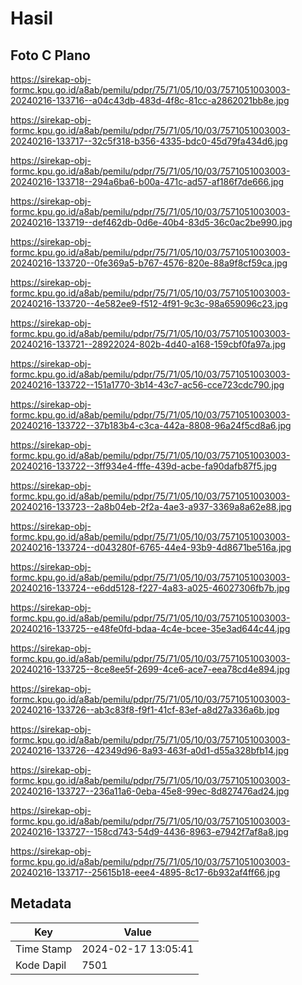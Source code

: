 # Hasil

## Foto C Plano

https://sirekap-obj-formc.kpu.go.id/a8ab/pemilu/pdpr/75/71/05/10/03/7571051003003-20240216-133716--a04c43db-483d-4f8c-81cc-a2862021bb8e.jpg

https://sirekap-obj-formc.kpu.go.id/a8ab/pemilu/pdpr/75/71/05/10/03/7571051003003-20240216-133717--32c5f318-b356-4335-bdc0-45d79fa434d6.jpg

https://sirekap-obj-formc.kpu.go.id/a8ab/pemilu/pdpr/75/71/05/10/03/7571051003003-20240216-133718--294a6ba6-b00a-471c-ad57-af186f7de666.jpg

https://sirekap-obj-formc.kpu.go.id/a8ab/pemilu/pdpr/75/71/05/10/03/7571051003003-20240216-133719--def462db-0d6e-40b4-83d5-36c0ac2be990.jpg

https://sirekap-obj-formc.kpu.go.id/a8ab/pemilu/pdpr/75/71/05/10/03/7571051003003-20240216-133720--0fe369a5-b767-4576-820e-88a9f8cf59ca.jpg

https://sirekap-obj-formc.kpu.go.id/a8ab/pemilu/pdpr/75/71/05/10/03/7571051003003-20240216-133720--4e582ee9-f512-4f91-9c3c-98a659096c23.jpg

https://sirekap-obj-formc.kpu.go.id/a8ab/pemilu/pdpr/75/71/05/10/03/7571051003003-20240216-133721--28922024-802b-4d40-a168-159cbf0fa97a.jpg

https://sirekap-obj-formc.kpu.go.id/a8ab/pemilu/pdpr/75/71/05/10/03/7571051003003-20240216-133722--151a1770-3b14-43c7-ac56-cce723cdc790.jpg

https://sirekap-obj-formc.kpu.go.id/a8ab/pemilu/pdpr/75/71/05/10/03/7571051003003-20240216-133722--37b183b4-c3ca-442a-8808-96a24f5cd8a6.jpg

https://sirekap-obj-formc.kpu.go.id/a8ab/pemilu/pdpr/75/71/05/10/03/7571051003003-20240216-133722--3ff934e4-fffe-439d-acbe-fa90dafb87f5.jpg

https://sirekap-obj-formc.kpu.go.id/a8ab/pemilu/pdpr/75/71/05/10/03/7571051003003-20240216-133723--2a8b04eb-2f2a-4ae3-a937-3369a8a62e88.jpg

https://sirekap-obj-formc.kpu.go.id/a8ab/pemilu/pdpr/75/71/05/10/03/7571051003003-20240216-133724--d043280f-6765-44e4-93b9-4d8671be516a.jpg

https://sirekap-obj-formc.kpu.go.id/a8ab/pemilu/pdpr/75/71/05/10/03/7571051003003-20240216-133724--e6dd5128-f227-4a83-a025-46027306fb7b.jpg

https://sirekap-obj-formc.kpu.go.id/a8ab/pemilu/pdpr/75/71/05/10/03/7571051003003-20240216-133725--e48fe0fd-bdaa-4c4e-bcee-35e3ad644c44.jpg

https://sirekap-obj-formc.kpu.go.id/a8ab/pemilu/pdpr/75/71/05/10/03/7571051003003-20240216-133725--8ce8ee5f-2699-4ce6-ace7-eea78cd4e894.jpg

https://sirekap-obj-formc.kpu.go.id/a8ab/pemilu/pdpr/75/71/05/10/03/7571051003003-20240216-133726--ab3c83f8-f9f1-41cf-83ef-a8d27a336a6b.jpg

https://sirekap-obj-formc.kpu.go.id/a8ab/pemilu/pdpr/75/71/05/10/03/7571051003003-20240216-133726--42349d96-8a93-463f-a0d1-d55a328bfb14.jpg

https://sirekap-obj-formc.kpu.go.id/a8ab/pemilu/pdpr/75/71/05/10/03/7571051003003-20240216-133727--236a11a6-0eba-45e8-99ec-8d827476ad24.jpg

https://sirekap-obj-formc.kpu.go.id/a8ab/pemilu/pdpr/75/71/05/10/03/7571051003003-20240216-133727--158cd743-54d9-4436-8963-e7942f7af8a8.jpg

https://sirekap-obj-formc.kpu.go.id/a8ab/pemilu/pdpr/75/71/05/10/03/7571051003003-20240216-133717--25615b18-eee4-4895-8c17-6b932af4ff66.jpg


## Metadata

| Key        | Value               |
| ---------- | ------------------- |
| Time Stamp | 2024-02-17 13:05:41 |
| Kode Dapil | 7501                |



